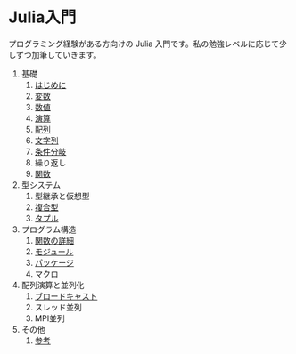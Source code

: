 # Julia入門

プログラミング経験がある方向けの Julia 入門です。私の勉強レベルに応じて少しずつ加筆していきます。

1. 基礎
    1. [はじめに](はじめに.md)
    1. [変数](変数.md)
    1. [数値](数値.md)
    1. [演算](演算.md)
    1. [配列](配列.md)
    1. [文字列](文字列.md)
    1. [条件分岐](条件分岐.md)
    1. 繰り返し
    1. [関数](関数.md)
1. 型システム
    1. 型継承と仮想型
    1. [複合型](複合型.md)
    1. [タプル](タプル.md)
1. プログラム構造
    1. [関数の詳細](関数の詳細.md)
    1. [モジュール](モジュール.md)
    1. [パッケージ](パッケージ.md)
    1. マクロ
1. 配列演算と並列化
    1. [ブロードキャスト](ブロードキャスト.md)
    1. スレッド並列
    1. MPI並列
1. その他
    1. [参考](参考.md)
